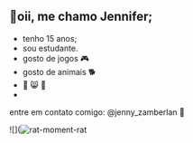 ## 👋oii, me chamo Jennifer;
- tenho 15 anos;
- sou estudante.
- gosto de jogos 🎮
- gosto de animais 🐕
- 💓 😸 🥀
-
entre em contato comigo: @jenny_zamberlan 
💌

![](![rat-moment-rat](https://github.com/user-attachments/assets/ca6a3789-00bc-4e66-90d3-85402d87f789)


